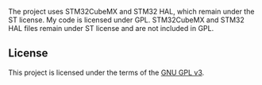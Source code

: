 The project uses STM32CubeMX and STM32 HAL, which remain under the ST license. 
My code is licensed under GPL.
STM32CubeMX and STM32 HAL files remain under ST license and are not included in GPL.

## License
This project is licensed under the terms of the [GNU GPL v3](https://www.gnu.org/licenses/gpl-3.0.en.html).
